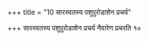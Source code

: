 +++
title = "10 सारस्वतस्य पशुपुरोडाशेन प्रचर्य"

+++
सारस्वतस्य पशुपुरोडाशेन प्रचर्य नैवारेण प्रचरति १०